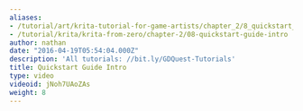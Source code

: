 ```yaml
---
aliases:
- /tutorial/art/krita-tutorial-for-game-artists/chapter_2/8_quickstart_guide_intro
- /tutorial/krita/krita-from-zero/chapter-2/08-quickstart-guide-intro
author: nathan
date: "2016-04-19T05:54:04.000Z"
description: 'All tutorials: //bit.ly/GDQuest-Tutorials'
title: Quickstart Guide Intro
type: video
videoid: jNoh7UAoZAs
weight: 8
---
```

